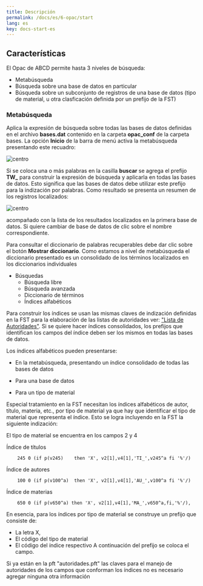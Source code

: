 ```yaml
---
title: Descripción
permalink: /docs/es/6-opac/start
lang: es
key: docs-start-es
---
```




## Características

El Opac de ABCD permite hasta 3 niveles de búsqueda:
     
* Metabúsqueda
* Búsqueda sobre una base de datos en particular
* Búsqueda sobre un subconjunto de registros de una base de datos (tipo de material, u otra clasficación definida por un prefijo de la FST)

### Metabúsqueda

Aplica la expresión de búsqueda sobre todas las bases de datos definidas en el archivo **bases.dat** contenido en la carpeta **opac_conf** de la carpeta bases.  La opción **Inicio** de la barra de menú activa la metabúsqueda presentando este recuadro:

![centro](/wiki/docs/{{page.lang}}/images/inicio.png)


Si se coloca una o más palabras en la casilla **buscar** se agrega el prefijo **TW_** para construir la expresión de búsqueda y aplicarla en todas las bases de datos. Esto significa que las bases de datos debe utilizar este prefijo para la indización por palabras. Como resultado se presenta un resumen de los registros localizados:

![centro](/wiki/docs/{{page.lang}}/images/Busqueda_resumen.png)

acompañado con la lista de los resultados localizados en la primera base de datos.  Si quiere cambiar de base de datos de clic sobre el nombre correspondiente.

Para consultar el diccionario de palabras recuperables debe dar clic sobre el botón **Mostrar diccionario**. Como estamos a nivel de metabúsqueda el diccionario presentado es un consolidado de los términos localizados en los diccionarios individuales

- Búsquedas
	- Búsqueda libre
	- Búsqueda avanzada
	- Diccionario de términos
	- Índices alfabéticos

Para construir los índices se usan las mismas claves de indización definidas en la FST para la elaboración de las listas de autoridades ver: ["Lista de Autoridades"](/wiki/docs/es/2-cataloging/control-terms#control-de-terminolog%C3%ADa-listas-de-autoridades). Si se quiere hacer índices consolidados, los prefijos que identifican los campos del índice deben ser los mismos en todas las bases de datos.

Los índices alfabéticos pueden presentarse:

* En la metabúsqueda, presentando un índice consolidado de todas las bases de datos

* Para una base de datos

* Para un tipo de material

Especial tratamiento en la FST necesitan los índices alfabéticos de autor, título, materia, etc., por tipo de material ya que hay que identificar el tipo de material que representa el índice. Esto se logra incluyendo en la FST la siguiente indización:

El tipo de material se encuentra en los campos 2 y 4

Índice de títulos 

        245 0 (if p(v245)    then 'X', v2[1],v4[1],'TI_',v245^a fi '%'/) 

Índice de autores

        100 0 (if p(v100^a)  then 'X', v2[1],v4[1],'AU_',v100^a fi '%'/) 
    
Índice de materias

        650 0 (if p(v650^a) then 'X', v2[1],v4[1],'MA_',v650^a,fi,'%'/), 

En esencia, para los índices por  tipo de material se construye un prefijo que consiste de: 
* La letra X,
* El código del tipo de material
* El código del índice respectivo
A continuación del prefijo se coloca el campo.

Si ya están  en la  pft "autoridades.pft" las claves para el manejo de autoridades de los campos que conforman los índices no es necesario agregar ninguna otra información
